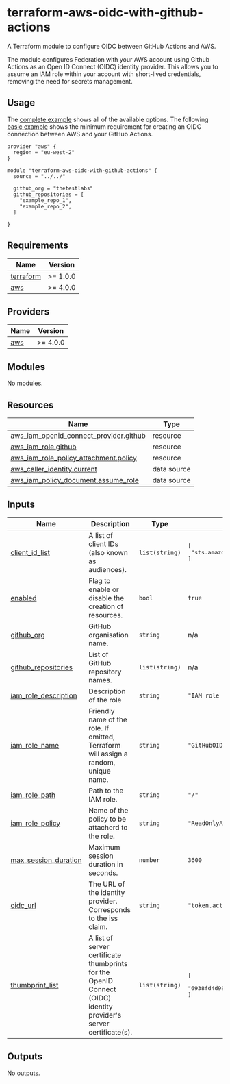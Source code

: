 # terraform-aws-oidc-with-github-actions

A Terraform module to configure OIDC between GitHub Actions and AWS.

The module configures Federation with your AWS account using Github Actions as an Open ID Connect (OIDC) identity provider. This allows you to assume an IAM role within your account with short-lived credentials, removing the need for secrets management.

## Usage

The [complete example](examples/complete/main.tf) shows all of the available options. The following [basic example](examples/basic/main.tf) shows the minimum requirement for creating an OIDC connection between AWS and your GitHub Actions.


```hcl
provider "aws" {
  region = "eu-west-2"
}

module "terraform-aws-oidc-with-github-actions" {
  source = "../../"

  github_org = "thetestlabs"
  github_repositories = [
    "example_repo_1",
    "example_repo_2",
  ]

}
```

<!-- BEGIN_TF_DOCS -->
## Requirements

| Name | Version |
|------|---------|
| <a name="requirement_terraform"></a> [terraform](#requirement\_terraform) | >= 1.0.0 |
| <a name="requirement_aws"></a> [aws](#requirement\_aws) | >= 4.0.0 |

## Providers

| Name | Version |
|------|---------|
| <a name="provider_aws"></a> [aws](#provider\_aws) | >= 4.0.0 |

## Modules

No modules.

## Resources

| Name | Type |
|------|------|
| [aws_iam_openid_connect_provider.github](https://registry.terraform.io/providers/hashicorp/aws/latest/docs/resources/iam_openid_connect_provider) | resource |
| [aws_iam_role.github](https://registry.terraform.io/providers/hashicorp/aws/latest/docs/resources/iam_role) | resource |
| [aws_iam_role_policy_attachment.policy](https://registry.terraform.io/providers/hashicorp/aws/latest/docs/resources/iam_role_policy_attachment) | resource |
| [aws_caller_identity.current](https://registry.terraform.io/providers/hashicorp/aws/latest/docs/data-sources/caller_identity) | data source |
| [aws_iam_policy_document.assume_role](https://registry.terraform.io/providers/hashicorp/aws/latest/docs/data-sources/iam_policy_document) | data source |

## Inputs

| Name | Description | Type | Default | Required |
|------|-------------|------|---------|:--------:|
| <a name="input_client_id_list"></a> [client\_id\_list](#input\_client\_id\_list) | A list of client IDs (also known as audiences). | `list(string)` | <pre>[<br>  "sts.amazonaws.com"<br>]</pre> | no |
| <a name="input_enabled"></a> [enabled](#input\_enabled) | Flag to enable or disable the creation of resources. | `bool` | `true` | no |
| <a name="input_github_org"></a> [github\_org](#input\_github\_org) | GitHub organisation name. | `string` | n/a | yes |
| <a name="input_github_repositories"></a> [github\_repositories](#input\_github\_repositories) | List of GitHub repository names. | `list(string)` | n/a | yes |
| <a name="input_iam_role_description"></a> [iam\_role\_description](#input\_iam\_role\_description) | Description of the role | `string` | `"IAM role to enable GitHub OIDC access"` | no |
| <a name="input_iam_role_name"></a> [iam\_role\_name](#input\_iam\_role\_name) | Friendly name of the role. If omitted, Terraform will assign a random, unique name. | `string` | `"GitHubOIDCRole"` | no |
| <a name="input_iam_role_path"></a> [iam\_role\_path](#input\_iam\_role\_path) | Path to the IAM role. | `string` | `"/"` | no |
| <a name="input_iam_role_policy"></a> [iam\_role\_policy](#input\_iam\_role\_policy) | Name of the policy to be attacherd to the role. | `string` | `"ReadOnlyAccess"` | no |
| <a name="input_max_session_duration"></a> [max\_session\_duration](#input\_max\_session\_duration) | Maximum session duration in seconds. | `number` | `3600` | no |
| <a name="input_oidc_url"></a> [oidc\_url](#input\_oidc\_url) | The URL of the identity provider. Corresponds to the iss claim. | `string` | `"token.actions.githubusercontent.com"` | no |
| <a name="input_thumbprint_list"></a> [thumbprint\_list](#input\_thumbprint\_list) | A list of server certificate thumbprints for the OpenID Connect (OIDC) identity provider's server certificate(s). | `list(string)` | <pre>[<br>  "6938fd4d98bab03faadb97b34396831e3780aea1"<br>]</pre> | no |

## Outputs

No outputs.
<!-- END_TF_DOCS -->